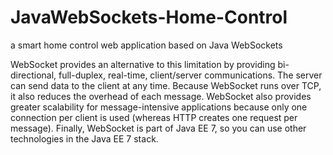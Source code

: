 # JavaWebSockets-Home-Control
a smart home control web application based on Java WebSockets




WebSocket provides an alternative to this limitation by providing bi-directional, full-duplex, real-time, client/server communications. The server can send data to the client at any time. Because WebSocket runs over TCP, it also reduces the overhead of each message. WebSocket also provides greater scalability for message-intensive applications because only one connection per client is used (whereas HTTP creates one request per message). Finally, WebSocket is part of Java EE 7, so you can use other technologies in the Java EE 7 stack.


